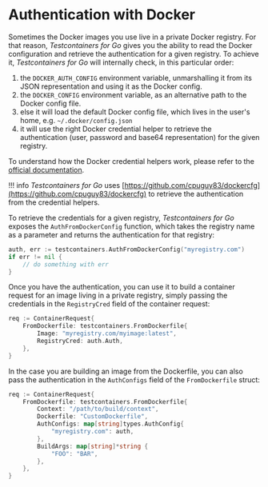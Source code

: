 # Authentication with Docker

Sometimes the Docker images you use live in a private Docker registry. For that reason, _Testcontainers for Go_ gives you the ability to read the Docker configuration
and retrieve the authentication for a given registry. To achieve it, _Testcontainers for Go_ will internally check, in this particular order:
	
1. the `DOCKER_AUTH_CONFIG` environment variable, unmarshalling it from its JSON representation and using it as the Docker config.
2. the `DOCKER_CONFIG` environment variable, as an alternative path to the Docker config file.
3. else it will load the default Docker config file, which lives in the user's home, e.g. `~/.docker/config.json`
4. it will use the right Docker credential helper to retrieve the authentication (user, password and base64 representation) for the given registry.

To understand how the Docker credential helpers work, please refer to the [official documentation](https://docs.docker.com/engine/reference/commandline/login/#credential-helpers).

!!! info
	_Testcontainers for Go_ uses [https://github.com/cpuguy83/dockercfg](https://github.com/cpuguy83/dockercfg) to retrieve the authentication from the credential helpers.

To retrieve the credentials for a given registry, _Testcontainers for Go_ exposes the `AuthFromDockerConfig` function, which takes the registry name as a parameter and returns the authentication for that registry:

```go
auth, err := testcontainers.AuthFromDockerConfig("myregistry.com")
if err != nil {
	// do something with err
}
```

Once you have the authentication, you can use it to build a container request for an image living in a private registry, simply passing the
credentials in the `RegistryCred` field of the container request:

```go
req := ContainerRequest{
	FromDockerfile: testcontainers.FromDockerfile{
		Image: "myregistry.com/myimage:latest",
		RegistryCred: auth.Auth,
	},
}
```

In the case you are building an image from the Dockerfile, you can also pass the authentication in the `AuthConfigs` field of the `FromDockerfile` struct:

```go
req := ContainerRequest{
	FromDockerfile: testcontainers.FromDockerfile{
		Context: "/path/to/build/context",
		Dockerfile: "CustomDockerfile",
		AuthConfigs: map[string]types.AuthConfig{
			"myregistry.com": auth,
		},
		BuildArgs: map[string]*string {
			"FOO": "BAR",
		},
	},
}
```
